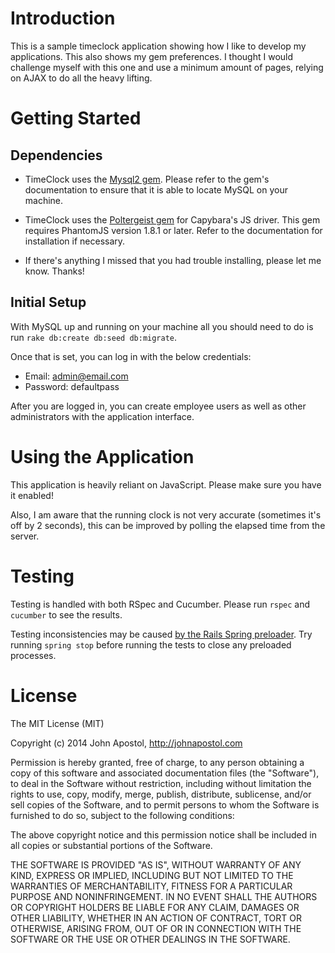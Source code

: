Introduction
============

This is a sample timeclock application showing how I like to develop my applications. This also shows my gem preferences. I thought I would challenge myself with this one and use a minimum amount of pages, relying on AJAX to do all the heavy lifting.

Getting Started
===============

Dependencies
------------

* TimeClock uses the [Mysql2 gem](https://github.com/brianmario/mysql2). Please refer to the gem's documentation to ensure that it is able to locate MySQL on your machine.

* TimeClock uses the [Poltergeist gem](https://github.com/teampoltergeist/poltergeist) for Capybara's JS driver. This gem requires PhantomJS version 1.8.1 or later. Refer to the documentation for installation if necessary.

* If there's anything I missed that you had trouble installing, please let me know. Thanks!

Initial Setup
--------------

With MySQL up and running on your machine all you should need to do is run `rake db:create db:seed db:migrate`.

Once that is set, you can log in with the below credentials:

* Email: admin@email.com
* Password: defaultpass

After you are logged in, you can create employee users as well as other administrators with the application interface.

Using the Application
=====================

This application is heavily reliant on JavaScript. Please make sure you have it enabled!

Also, I am aware that the running clock is not very accurate (sometimes it's off by 2 seconds), this can be improved by polling the elapsed time from the server.

Testing
=======

Testing is handled with both RSpec and Cucumber. Please run `rspec` and `cucumber` to see the results.

Testing inconsistencies may be caused [by the Rails Spring preloader](https://github.com/rails/spring). Try running `spring stop` before running the tests to close any preloaded processes.

License
=======

The MIT License (MIT)

Copyright (c) 2014 John Apostol, http://johnapostol.com

Permission is hereby granted, free of charge, to any person obtaining a copy
of this software and associated documentation files (the "Software"), to deal
in the Software without restriction, including without limitation the rights
to use, copy, modify, merge, publish, distribute, sublicense, and/or sell
copies of the Software, and to permit persons to whom the Software is
furnished to do so, subject to the following conditions:

The above copyright notice and this permission notice shall be included in all
copies or substantial portions of the Software.

THE SOFTWARE IS PROVIDED "AS IS", WITHOUT WARRANTY OF ANY KIND, EXPRESS OR
IMPLIED, INCLUDING BUT NOT LIMITED TO THE WARRANTIES OF MERCHANTABILITY,
FITNESS FOR A PARTICULAR PURPOSE AND NONINFRINGEMENT. IN NO EVENT SHALL THE
AUTHORS OR COPYRIGHT HOLDERS BE LIABLE FOR ANY CLAIM, DAMAGES OR OTHER
LIABILITY, WHETHER IN AN ACTION OF CONTRACT, TORT OR OTHERWISE, ARISING FROM,
OUT OF OR IN CONNECTION WITH THE SOFTWARE OR THE USE OR OTHER DEALINGS IN THE
SOFTWARE.
